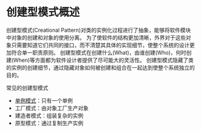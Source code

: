 # 创建型模式概述
	
创建型模式(Creational Pattern)对类的实例化过程进行了抽象，能够将软件模块中对象的创建和对象的使用分离。
为了使软件的结构更加清晰，外界对于这些对象只需要知道它们共同的接口，而不清楚其具体的实现细节，使整个系统的设计更加符合单一职责原则。
创建型模式在创建什么(What)，由谁创建(Who)，何时创建(When)等方面都为软件设计者提供了尽可能大的灵活性。
创建型模式隐藏了类的实例的创建细节，通过隐藏对象如何被创建和组合在一起达到使整个系统独立的目的。

常见的创建型模式
- [单例模式](创建型模式/单例模式/ReadMe.md)：只有一个单例
- 工厂模式：由对象工厂生产对象
- 建造者模式：组装复杂的实例
- 原型模式：通过复制生产实例